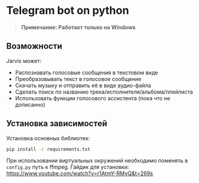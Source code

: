 # Telegram bot on python
> __Примечание: Работает только на Windows__

## Возможности
Jarvis может:
- Распознавать голосовые сообщения в текстовом виде
- Преобразовывать текст в голосовое сообщение
- Скачать музыку и отправить её в виде аудио-файла
- Сделать поиск по названию трека/исполнителя/альбома/плейлиста
- Использовать функции голосового ассистента (пока что не дописанно)

## Установка зависимостей

Установка основных библиотек:

```sh
pip install -r requirements.txt
```

При использовании виртуальных окружений необходимо поменять в `config.py` путь к ffmpeg.
Гайдик для установки: https://www.youtube.com/watch?v=r1AtmY-RMyQ&t=269s
